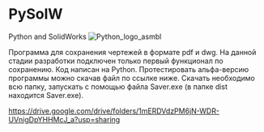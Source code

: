 # PySolW
Python and SolidWorks
![Python_logo_asmbl](https://github.com/Mazepov/PySolW/assets/106436340/22cd9f38-f8ad-4934-9fca-c3d0ec3b350d)


Программа для сохранения чертежей в формате pdf и dwg.
На данной стадии разработки подключен только первый функционал по сохранению.
Код написан на Python.
Протестировать альфа-версию программы можно скачав файл по ссылке ниже. Скачать необходимо всю папку, запускать с помощью файла Saver.exe (в папке dist находится Saver.exe).

https://drive.google.com/drive/folders/1mERDVdzPM6jN-WDR-UVnigDpYHHMcJ_a?usp=sharing
